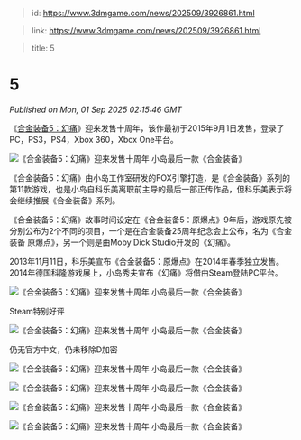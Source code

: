 > id: https://www.3dmgame.com/news/202509/3926861.html

> link: https://www.3dmgame.com/news/202509/3926861.html

> title: 5

# 5
_Published on Mon, 01 Sep 2025 02:15:46 GMT_

《[合金装备5：幻痛](https://www.3dmgame.com/games/mgs5/)》迎来发售十周年，该作最初于2015年9月1日发售，登录了PC，PS3，PS4，Xbox 360，Xbox One平台。

![《合金装备5：幻痛》迎来发售十周年 小岛最后一款《合金装备》](https://img.3dmgame.com/uploads/images/news/20250901/1756692696_323145_jpg_r.jpg)

《合金装备5：幻痛》由小岛工作室研发的FOX引擎打造，是《合金装备》系列的第11款游戏，也是小岛自科乐美离职前主导的最后一部正传作品，但科乐美表示将会继续推展《合金装备》系列。

《合金装备5：幻痛》故事时间设定在《合金装备5：原爆点》9年后，游戏原先被分别公布为2个不同的项目，一个是在合金装备25周年纪念会上公布，名为《合金装备 原爆点》，另一个则是由Moby Dick Studio开发的《幻痛》。

2013年11月11日，科乐美宣布《合金装备5：原爆点》在2014年春季独立发售。2014年德国科隆游戏展上，小岛秀夫宣布《幻痛》将借由Steam登陆PC平台。

![《合金装备5：幻痛》迎来发售十周年 小岛最后一款《合金装备》](https://img.3dmgame.com/uploads/images/news/20250901/1756692707_284145_jpg_r.jpg)

Steam特别好评

![《合金装备5：幻痛》迎来发售十周年 小岛最后一款《合金装备》](https://img.3dmgame.com/uploads/images/news/20250901/1756692715_114437_jpg_r.jpg)

仍无官方中文，仍未移除D加密

![《合金装备5：幻痛》迎来发售十周年 小岛最后一款《合金装备》](https://img.3dmgame.com/uploads/images/news/20250901/1756692732_394816_jpg_r.jpg)

![《合金装备5：幻痛》迎来发售十周年 小岛最后一款《合金装备》](https://img.3dmgame.com/uploads/images/news/20250901/1756692732_178165_jpg_r.jpg)

![《合金装备5：幻痛》迎来发售十周年 小岛最后一款《合金装备》](https://img.3dmgame.com/uploads/images/news/20250901/1756692732_579021_jpg_r.jpg)

![《合金装备5：幻痛》迎来发售十周年 小岛最后一款《合金装备》](https://img.3dmgame.com/uploads/images/news/20250901/1756692733_102373_jpg_r.jpg)
